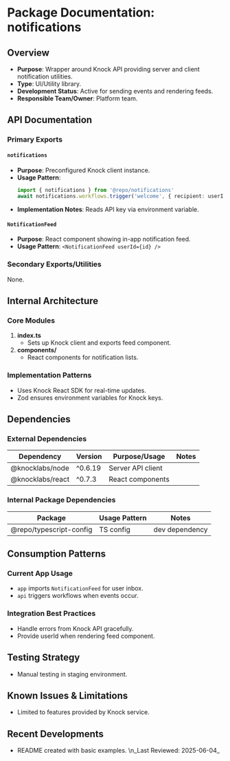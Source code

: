 # Package Documentation: notifications

## Overview
- **Purpose**: Wrapper around Knock API providing server and client notification utilities.
- **Type**: UI/Utility library.
- **Development Status**: Active for sending events and rendering feeds.
- **Responsible Team/Owner**: Platform team.

## API Documentation

### Primary Exports

#### `notifications`
- **Purpose**: Preconfigured Knock client instance.
- **Usage Pattern**:
  ```ts
  import { notifications } from '@repo/notifications'
  await notifications.workflows.trigger('welcome', { recipient: userId })
  ```
- **Implementation Notes**: Reads API key via environment variable.

#### `NotificationFeed`
- **Purpose**: React component showing in-app notification feed.
- **Usage Pattern**: `<NotificationFeed userId={id} />`

### Secondary Exports/Utilities
None.

## Internal Architecture

### Core Modules
1. **index.ts**
   - Sets up Knock client and exports feed component.
2. **components/**
   - React components for notification lists.

### Implementation Patterns
- Uses Knock React SDK for real-time updates.
- Zod ensures environment variables for Knock keys.

## Dependencies

### External Dependencies
| Dependency | Version | Purpose/Usage | Notes |
|------------|---------|--------------|-------|
| @knocklabs/node | ^0.6.19 | Server API client | |
| @knocklabs/react | ^0.7.3 | React components | |

### Internal Package Dependencies
| Package | Usage Pattern | Notes |
|-----------|---------------|-------|
| @repo/typescript-config | TS config | dev dependency |

## Consumption Patterns

### Current App Usage
- `app` imports `NotificationFeed` for user inbox.
- `api` triggers workflows when events occur.

### Integration Best Practices
- Handle errors from Knock API gracefully.
- Provide userId when rendering feed component.

## Testing Strategy
- Manual testing in staging environment.

## Known Issues & Limitations
- Limited to features provided by Knock service.

## Recent Developments
- README created with basic examples.
\n_Last Reviewed: 2025-06-04_
